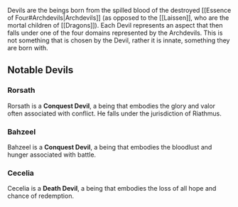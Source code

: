 Devils are the beings born from the spilled blood of the destroyed [[Essence of Four#Archdevils|Archdevils]] (as opposed to the [[Laissen]], who are the mortal children of [[Dragons]]). Each Devil represents an aspect that then falls under one of the four domains represented by the Archdevils. This is not something that is chosen by the Devil, rather it is innate, something they are born with.
## Notable Devils

### Rorsath

Rorsath is a **Conquest Devil**, a being that embodies the glory and valor often associated with conflict. He falls under the jurisdiction of Riathmus.

### Bahzeel

Bahzeel is a **Conquest Devil**, a being that embodies the bloodlust and hunger associated with battle. 

### Cecelia

Cecelia is a **Death Devil**, a being that embodies the loss of all hope and chance of redemption.